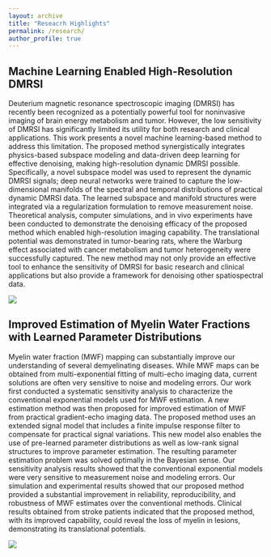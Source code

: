 ```yaml
---
layout: archive
title: "Reseacrh Highlights"
permalink: /research/
author_profile: true
---
```


## Machine Learning Enabled High-Resolution DMRSI

Deuterium magnetic resonance spectroscopic imaging (DMRSI) has recently been recognized as a potentially powerful tool for noninvasive imaging of brain energy metabolism and tumor. However, the low sensitivity of DMRSI has significantly limited its utility for both research and clinical applications. This work presents a novel machine learning-based method to address this limitation. The proposed method synergistically integrates physics-based subspace modeling and data-driven deep learning for effective denoising, making high-resolution dynamic DMRSI possible. Specifically, a novel subspace model was used to represent the dynamic DMRSI signals; deep neural networks were trained to capture the low-dimensional manifolds of the spectral and temporal distributions of practical dynamic DMRSI data. The learned subspace and manifold structures were integrated via a regularization formulation to remove measurement noise. Theoretical analysis, computer simulations, and in vivo experiments have been conducted to demonstrate the denoising efficacy of the proposed method which enabled high-resolution imaging capability. The translational potential was demonstrated in tumor-bearing rats, where the Warburg effect associated with cancer metabolism and tumor heterogeneity were successfully captured. The new method may not only provide an effective tool to enhance the sensitivity of DMRSI for basic research and clinical applications but also provide a framework for denoising other spatiospectral data.

![](DMRSI.bmp)

## Improved Estimation of Myelin Water Fractions with Learned Parameter Distributions

Myelin water fraction (MWF) mapping can substantially improve our understanding of several demyelinating diseases. While MWF maps can be obtained from multi-exponential fitting of multi-echo imaging data, current solutions are often very sensitive to noise and modeling errors. Our work first conducted a systematic sensitivity analysis to characterize the conventional exponential models used for MWF estimation. A new estimation method was then proposed for improved estimation of MWF from practical gradient-echo imaging data. The proposed method uses an extended signal model that includes a finite impulse response filter to compensate for practical signal variations. This new model also enables the use of pre-learned parameter distributions as well as low-rank signal structures to improve parameter estimation. The resulting parameter estimation problem was solved optimally in the Bayesian sense. Our sensitivity analysis results showed that the conventional exponential models were very sensitive to measurement noise and modeling errors. Our simulation and experimental results showed that our proposed method provided a substantial improvement in reliability, reproducibility, and robustness of MWF estimates over the conventional methods.  Clinical results obtained from stroke patients indicated that the proposed method, with its improved capability,  could reveal the loss of myelin in lesions, demonstrating its translational potentials.

![](MWF.bmp)
